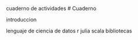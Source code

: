 cuaderno de actividades # Cuaderno

introduccion 

lenguaje de ciencia de datos 
	r
 	julia 
  scala 
  bibliotecas 

  
